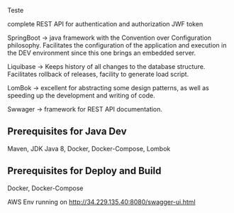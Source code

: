 Teste

complete REST API for authentication and authorization
JWF token 

SpringBoot -> java framework with the Convention over Configuration philosophy. Facilitates the configuration of the application and execution in the DEV environment since this one brings an embedded server.

Liquibase -> Keeps history of all changes to the database structure. Facilitates rollback of releases, facility to generate load script.

LomBok ->  excellent for abstracting some design patterns, as well as speeding up the development and writing of code.

Swwager -> framework for REST API documentation.

## Prerequisites for Java Dev ##
Maven, JDK Java 8, Docker, Docker-Compose, Lombok

## Prerequisites for Deploy and Build ## 
Docker, Docker-Compose

AWS Env running on http://34.229.135.40:8080/swagger-ui.html
